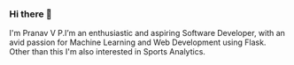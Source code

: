### Hi there 👋
I'm Pranav V P.I’m an enthusiastic and aspiring Software Developer, with an avid passion for Machine Learning and Web Development using Flask. Other than this I'm also interested in Sports Analytics.




<!--
**pranavvp10/pranavvp10** is a ✨ _special_ ✨ repository because its `README.md` (this file) appears on your GitHub profile.

Here are some ideas to get you started:

- 🔭 I’m currently working on ...
- 🌱 I’m currently learning ...
- 👯 I’m looking to collaborate on ...
- 🤔 I’m looking for help with ...
- 💬 Ask me about ...
- 📫 How to reach me: ...
- 😄 Pronouns: ...
- ⚡ Fun fact: ...
-->
